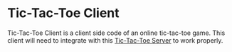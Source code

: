 # Tic-Tac-Toe Client

Tic-Tac-Toe Client is a client side code of an online tic-tac-toe game. This client will need to integrate with this [Tic-Tac-Toe Server](https://github.com/pohfeng/tic-tac-toe-server) to work properly.
